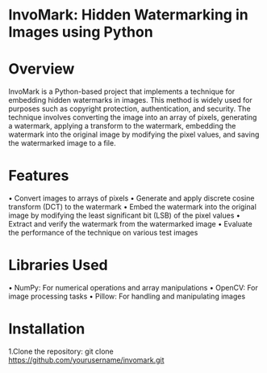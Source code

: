 # InvoMark: Hidden Watermarking in Images using Python
# Overview
InvoMark is a Python-based project that implements a technique for embedding hidden watermarks in images. This method is widely used for purposes such as copyright protection, authentication, and security. The technique involves converting the image into an array of pixels, generating a watermark, applying a transform to the watermark, embedding the watermark into the original image by modifying the pixel values, and saving the watermarked image to a file.
# Features
• Convert images to arrays of pixels
• Generate and apply discrete cosine transform (DCT) to the watermark
• Embed the watermark into the original image by modifying the least significant bit (LSB) of the pixel values
• Extract and verify the watermark from the watermarked image
• Evaluate the performance of the technique on various test images
# Libraries Used
• NumPy: For numerical operations and array manipulations
• OpenCV: For image processing tasks
• Pillow: For handling and manipulating images
# Installation
1.Clone the repository:
git clone https://github.com/yourusername/invomark.git
